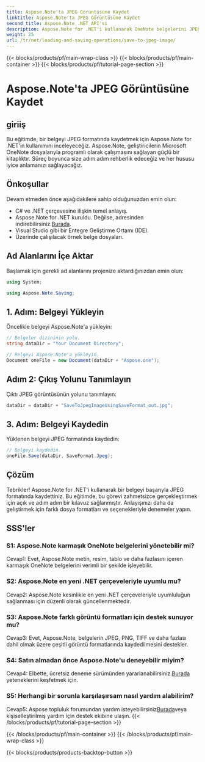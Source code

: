 ```yaml
---
title: Aspose.Note'ta JPEG Görüntüsüne Kaydet
linktitle: Aspose.Note'ta JPEG Görüntüsüne Kaydet
second_title: Aspose.Note .NET API'si
description: Aspose.Note for .NET'i kullanarak OneNote belgelerini JPEG görüntülerine zahmetsizce nasıl kaydedeceğinizi öğrenin. Adım adım kılavuz dahildir.
weight: 25
url: /tr/net/loading-and-saving-operations/save-to-jpeg-image/
---
```


{{< blocks/products/pf/main-wrap-class >}}
{{< blocks/products/pf/main-container >}}
{{< blocks/products/pf/tutorial-page-section >}}

# Aspose.Note'ta JPEG Görüntüsüne Kaydet

## giriiş

Bu eğitimde, bir belgeyi JPEG formatında kaydetmek için Aspose.Note for .NET'in kullanımını inceleyeceğiz. Aspose.Note, geliştiricilerin Microsoft OneNote dosyalarıyla programlı olarak çalışmasını sağlayan güçlü bir kitaplıktır. Süreç boyunca size adım adım rehberlik edeceğiz ve her hususu iyice anlamanızı sağlayacağız.

## Önkoşullar

Devam etmeden önce aşağıdakilere sahip olduğunuzdan emin olun:
- C# ve .NET çerçevesine ilişkin temel anlayış.
- Aspose.Note for .NET kuruldu. Değilse, adresinden indirebilirsiniz.[Burada](https://releases.aspose.com/note/net/).
- Visual Studio gibi bir Entegre Geliştirme Ortamı (IDE).
- Üzerinde çalışılacak örnek belge dosyaları.

## Ad Alanlarını İçe Aktar

Başlamak için gerekli ad alanlarını projenize aktardığınızdan emin olun:

```csharp
using System;

using Aspose.Note.Saving;
```

## 1. Adım: Belgeyi Yükleyin

Öncelikle belgeyi Aspose.Note'a yükleyin:

```csharp
// Belgeler dizininin yolu.
string dataDir = "Your Document Directory";

// Belgeyi Aspose.Note'a yükleyin.
Document oneFile = new Document(dataDir + "Aspose.one");
```

## Adım 2: Çıkış Yolunu Tanımlayın

Çıktı JPEG görüntüsünün yolunu tanımlayın:

```csharp
dataDir = dataDir + "SaveToJpegImageUsingSaveFormat_out.jpg";
```

## 3. Adım: Belgeyi Kaydedin

Yüklenen belgeyi JPEG formatında kaydedin:

```csharp
// Belgeyi kaydedin.
oneFile.Save(dataDir, SaveFormat.Jpeg);
```

## Çözüm

Tebrikler! Aspose.Note for .NET'i kullanarak bir belgeyi başarıyla JPEG formatında kaydettiniz. Bu eğitimde, bu görevi zahmetsizce gerçekleştirmek için açık ve adım adım bir kılavuz sağlanmıştır. Anlayışınızı daha da geliştirmek için farklı dosya formatları ve seçenekleriyle denemeler yapın.

## SSS'ler

### S1: Aspose.Note karmaşık OneNote belgelerini yönetebilir mi?

Cevap1: Evet, Aspose.Note metin, resim, tablo ve daha fazlasını içeren karmaşık OneNote belgelerini verimli bir şekilde işleyebilir.

### S2: Aspose.Note en yeni .NET çerçeveleriyle uyumlu mu?

Cevap2: Aspose.Note kesinlikle en yeni .NET çerçeveleriyle uyumluluğun sağlanması için düzenli olarak güncellenmektedir.

### S3: Aspose.Note farklı görüntü formatları için destek sunuyor mu?

Cevap3: Evet, Aspose.Note, belgelerin JPEG, PNG, TIFF ve daha fazlası dahil olmak üzere çeşitli görüntü formatlarında kaydedilmesini destekler.

### S4: Satın almadan önce Aspose.Note'u deneyebilir miyim?

 Cevap4: Elbette, ücretsiz deneme sürümünden yararlanabilirsiniz.[Burada](https://releases.aspose.com/) yeteneklerini keşfetmek için.

### S5: Herhangi bir sorunla karşılaşırsam nasıl yardım alabilirim?

 Cevap5: Aspose topluluk forumundan yardım isteyebilirsiniz[Burada](https://forum.aspose.com/c/note/28)veya kişiselleştirilmiş yardım için destek ekibine ulaşın.
{{< /blocks/products/pf/tutorial-page-section >}}

{{< /blocks/products/pf/main-container >}}
{{< /blocks/products/pf/main-wrap-class >}}

{{< blocks/products/products-backtop-button >}}
